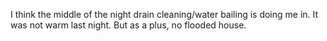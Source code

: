 <!--
id: 3016105222
link: http://kevinisom.info/post/3016105222/i-think-the-middle-of-the-night-drain
slug: i-think-the-middle-of-the-night-drain
date: Mon Jan 31 2011 08:17:12 GMT+1300 (NZDT)
raw: {"blog_name":"kevinisom","id":3016105222,"post_url":"http://kevinisom.info/post/3016105222/i-think-the-middle-of-the-night-drain","slug":"i-think-the-middle-of-the-night-drain","type":"text","date":"2011-01-30 19:17:12 GMT","timestamp":1296415032,"state":"published","format":"html","reblog_key":"L8yQLyKO","tags":[],"short_url":"http://tmblr.co/Zw68Yy2pnXq6","highlighted":[],"feed_item":"http://twitter.com/kev_nz/statuses/31127837570244610","from_feed_id":"650289","note_count":0,"title":null,"body":"<p>I think the middle of the night drain cleaning/water bailing is doing me in. It was not warm last night. But as a plus, no flooded house.</p>"}
publish: 2011-01-031
tags: 
title: null
-->


I think the middle of the night drain cleaning/water bailing is doing me
in. It was not warm last night. But as a plus, no flooded house.



